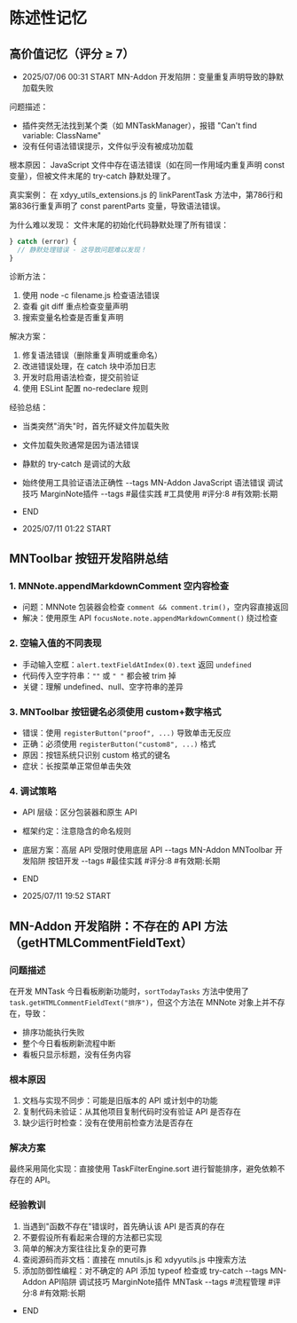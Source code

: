 # 陈述性记忆

## 高价值记忆（评分 ≥ 7）

- 2025/07/06 00:31 START
MN-Addon 开发陷阱：变量重复声明导致的静默加载失败

问题描述：
- 插件突然无法找到某个类（如 MNTaskManager），报错 "Can't find variable: ClassName"
- 没有任何语法错误提示，文件似乎没有被成功加载

根本原因：
JavaScript 文件中存在语法错误（如在同一作用域内重复声明 const 变量），但被文件末尾的 try-catch 静默处理了。

真实案例：
在 xdyy_utils_extensions.js 的 linkParentTask 方法中，第786行和第836行重复声明了 const parentParts 变量，导致语法错误。

为什么难以发现：
文件末尾的初始化代码静默处理了所有错误：
```javascript
} catch (error) {
  // 静默处理错误 - 这导致问题难以发现！
}
```

诊断方法：
1. 使用 node -c filename.js 检查语法错误
2. 查看 git diff 重点检查变量声明
3. 搜索变量名检查是否重复声明

解决方案：
1. 修复语法错误（删除重复声明或重命名）
2. 改进错误处理，在 catch 块中添加日志
3. 开发时启用语法检查，提交前验证
4. 使用 ESLint 配置 no-redeclare 规则

经验总结：
- 当类突然"消失"时，首先怀疑文件加载失败
- 文件加载失败通常是因为语法错误
- 静默的 try-catch 是调试的大敌
- 始终使用工具验证语法正确性 --tags MN-Addon JavaScript 语法错误 调试技巧 MarginNote插件
--tags #最佳实践 #工具使用 #评分:8 #有效期:长期
- END



- 2025/07/11 01:22 START
## MNToolbar 按钮开发陷阱总结

### 1. MNNote.appendMarkdownComment 空内容检查
- 问题：MNNote 包装器会检查 `comment && comment.trim()`，空内容直接返回
- 解决：使用原生 API `focusNote.note.appendMarkdownComment()` 绕过检查

### 2. 空输入值的不同表现
- 手动输入空框：`alert.textFieldAtIndex(0).text` 返回 `undefined`
- 代码传入空字符串：`""` 或 `" "` 都会被 trim 掉
- 关键：理解 undefined、null、空字符串的差异

### 3. MNToolbar 按钮键名必须使用 custom+数字格式
- 错误：使用 `registerButton("proof", ...)` 导致单击无反应
- 正确：必须使用 `registerButton("custom8", ...)` 格式
- 原因：按钮系统只识别 custom 格式的键名
- 症状：长按菜单正常但单击失效

### 4. 调试策略
- API 层级：区分包装器和原生 API
- 框架约定：注意隐含的命名规则
- 底层方案：高层 API 受限时使用底层 API --tags MN-Addon MNToolbar 开发陷阱 按钮开发
--tags #最佳实践 #评分:8 #有效期:长期
- END

- 2025/07/11 19:52 START
## MN-Addon 开发陷阱：不存在的 API 方法（getHTMLCommentFieldText）

### 问题描述
在开发 MNTask 今日看板刷新功能时，`sortTodayTasks` 方法中使用了 `task.getHTMLCommentFieldText("排序")`，但这个方法在 MNNote 对象上并不存在，导致：
- 排序功能执行失败
- 整个今日看板刷新流程中断
- 看板只显示标题，没有任务内容

### 根本原因
1. 文档与实现不同步：可能是旧版本的 API 或计划中的功能
2. 复制代码未验证：从其他项目复制代码时没有验证 API 是否存在
3. 缺少运行时检查：没有在使用前检查方法是否存在

### 解决方案
最终采用简化实现：直接使用 TaskFilterEngine.sort 进行智能排序，避免依赖不存在的 API。

### 经验教训
1. 当遇到"函数不存在"错误时，首先确认该 API 是否真的存在
2. 不要假设所有看起来合理的方法都已实现
3. 简单的解决方案往往比复杂的更可靠
4. 查阅源码而非文档：直接在 mnutils.js 和 xdyyutils.js 中搜索方法
5. 添加防御性编程：对不确定的 API 添加 typeof 检查或 try-catch --tags MN-Addon API陷阱 调试技巧 MarginNote插件 MNTask
--tags #流程管理 #评分:8 #有效期:长期
- END